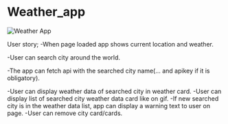 # Weather_app


![Weather App](https://user-images.githubusercontent.com/91076807/143004620-6cb93dc1-dce6-458c-b10a-9b209092f964.gif)

User story;
-When page loaded app shows current location and weather.

-User can search city around the world.

-The app can fetch api with the searched city name(... and apikey if it is obligatory).

-User can display weather data of searched city in weather card.
-User can display list of searched city weather data card like on gif.
-If new searched city is in the weather data list, app can display a warning text to user on page.
-User can remove city card/cards.
